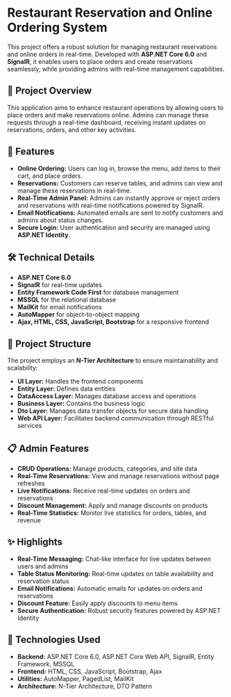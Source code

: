 # Restaurant Reservation and Online Ordering System

This project offers a robust solution for managing restaurant reservations and online orders in real-time. Developed with **ASP.NET Core 6.0** and **SignalR**, it enables users to place orders and create reservations seamlessly, while providing admins with real-time management capabilities.

## 🚀 Project Overview

This application aims to enhance restaurant operations by allowing users to place orders and make reservations online. Admins can manage these requests through a real-time dashboard, receiving instant updates on reservations, orders, and other key activities.

## 🔑 Features

- **Online Ordering:** Users can log in, browse the menu, add items to their cart, and place orders.
- **Reservations:** Customers can reserve tables, and admins can view and manage these reservations in real-time.
- **Real-Time Admin Panel:** Admins can instantly approve or reject orders and reservations with real-time notifications powered by SignalR.
- **Email Notifications:** Automated emails are sent to notify customers and admins about status changes.
- **Secure Login:** User authentication and security are managed using **ASP.NET Identity**.

## 🛠️ Technical Details

- **ASP.NET Core 6.0**
- **SignalR** for real-time updates
- **Entity Framework Code First** for database management
- **MSSQL** for the relational database
- **MailKit** for email notifications
- **AutoMapper** for object-to-object mapping
- **Ajax, HTML, CSS, JavaScript, Bootstrap** for a responsive frontend

## 📁 Project Structure

The project employs an **N-Tier Architecture** to ensure maintainability and scalability:

- **UI Layer:** Handles the frontend components
- **Entity Layer:** Defines data entities
- **DataAccess Layer:** Manages database access and operations
- **Business Layer:** Contains the business logic
- **Dto Layer:** Manages data transfer objects for secure data handling
- **Web API Layer:** Facilitates backend communication through RESTful services

## 📋 Admin Features

- **CRUD Operations:** Manage products, categories, and site data
- **Real-Time Reservations:** View and manage reservations without page refreshes
- **Live Notifications:** Receive real-time updates on orders and reservations
- **Discount Management:** Apply and manage discounts on products
- **Real-Time Statistics:** Monitor live statistics for orders, tables, and revenue

## ✨ Highlights

- **Real-Time Messaging:** Chat-like interface for live updates between users and admins
- **Table Status Monitoring:** Real-time updates on table availability and reservation status
- **Email Notifications:** Automatic emails for updates on orders and reservations
- **Discount Feature:** Easily apply discounts to menu items
- **Secure Authentication:** Robust security features powered by ASP.NET Identity

## 🧩 Technologies Used

- **Backend:** ASP.NET Core 6.0, ASP.NET Core Web API, SignalR, Entity Framework, MSSQL
- **Frontend:** HTML, CSS, JavaScript, Bootstrap, Ajax
- **Utilities:** AutoMapper, PagedList, MailKit
- **Architecture:** N-Tier Architecture, DTO Pattern
